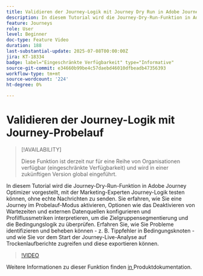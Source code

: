 ```yaml
---
title: Validieren der Journey-Logik mit Journey Dry Run in Adobe Journey Optimizer
description: In diesem Tutorial wird die Journey-Dry-Run-Funktion in Adobe Journey Optimizer vorgestellt, mit der Marketing-Experten Journey-Logik testen können, ohne echte Nachrichten zu senden. Sie erfahren, wie Sie eine Journey im Probelauf-Modus aktivieren, Optionen wie das Deaktivieren von Wartezeiten und externen Datenquellen konfigurieren und Profilflussmetriken interpretieren, um die Zielgruppensegmentierung und die Bedingungslogik zu überprüfen. Erfahren Sie, wie Sie Probleme identifizieren und beheben können - z. B. Tippfehler in Bedingungsknoten - und wie Sie vor dem Start der Journey-Live-Analyse auf Trockenlaufberichte zugreifen und diese exportieren können.
feature: Journeys
role: User
level: Beginner
doc-type: Feature Video
duration: 188
last-substantial-update: 2025-07-08T00:00:00Z
jira: KT-18334
badge: label="Eingeschränkte Verfügbarkeit" type="Informative"
source-git-commit: e34660b99be4c57daebd46010dfbeadb47356393
workflow-type: tm+mt
source-wordcount: '224'
ht-degree: 0%

---
```



# Validieren der Journey-Logik mit Journey-Probelauf

>[!AVAILABILITY]
>
>Diese Funktion ist derzeit nur für eine Reihe von Organisationen verfügbar (eingeschränkte Verfügbarkeit) und wird in einer zukünftigen Version global eingeführt.

In diesem Tutorial wird die Journey-Dry-Run-Funktion in Adobe Journey Optimizer vorgestellt, mit der Marketing-Experten Journey-Logik testen können, ohne echte Nachrichten zu senden. Sie erfahren, wie Sie eine Journey im Probelauf-Modus aktivieren, Optionen wie das Deaktivieren von Wartezeiten und externen Datenquellen konfigurieren und Profilflussmetriken interpretieren, um die Zielgruppensegmentierung und die Bedingungslogik zu überprüfen. Erfahren Sie, wie Sie Probleme identifizieren und beheben können - z. B. Tippfehler in Bedingungsknoten - und wie Sie vor dem Start der Journey-Live-Analyse auf Trockenlaufberichte zugreifen und diese exportieren können.

>[!VIDEO](https://video.tv.adobe.com/v/3464691/?learn=on&enablevpops&captions=ger)

Weitere Informationen zu dieser Funktion finden [ in ](https://experienceleague.adobe.com/de/docs/journey-optimizer/using/orchestrate-journeys/create-journey/journey-dry-run) Produktdokumentation.
